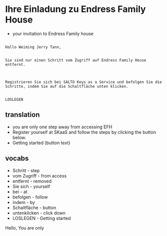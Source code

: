 # Ihre Einladung zu Endress Family House

- your invitation to Endress Family house

```

Hallo Weiming Jerry Tann,


Sie sind nur einen Schritt vom Zugriff auf Endress Family House entfernt.



Registrieren Sie sich bei SALTO Keys as a Service und befolgen Sie die Schritte, indem Sie auf die Schaltfläche unten klicken.


LOSLEGEN

```

## translation

- you are only one step away from accessing EFH
- Register yourself at SKaaS and follow the steps by clicking the button below.
- Getting started (button text)

## vocabs

- Schritt - step
- vom Zugriff - from access
- entfernt - removed
- Sie sich - yourself
- bei - at
- befolgen - follow
- indem - by
- Schaltfläche - button
- untenkilcken - click down
- LOSLEGEN - Getting started

Hello,
You are only

